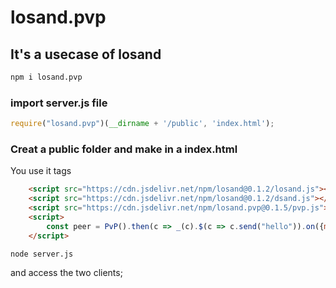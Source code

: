 # losand.pvp
## It's a usecase of losand

~~~bash
npm i losand.pvp
~~~

### import server.js file
~~~javascript
require("losand.pvp")(__dirname + '/public', 'index.html');
~~~

### Creat a public folder and make in a index.html
You use it tags
~~~html
    <script src="https://cdn.jsdelivr.net/npm/losand@0.1.2/losand.js"></script>
    <script src="https://cdn.jsdelivr.net/npm/losand@0.1.2/dsand.js"></script>
    <script src="https://cdn.jsdelivr.net/npm/losand.pvp@0.1.5/pvp.js"></script>
    <script>
        const peer = PvP().then(c => _(c).$(c => c.send("hello")).on({message: (e) => console.log(e.data)}));
    </script>
~~~

~~~bash
node server.js
~~~

and access the two clients;
